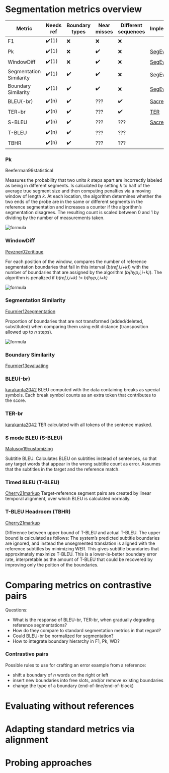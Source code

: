 # Segmentation metrics overview

| Metric                  | Needs ref             | Boundary types     | Near misses        | Different sequences   | Implementation |
|-------------------------|-----------------------|--------------------|--------------------|-----------------------|----------------|
| F1                      | :heavy_check_mark:(1) | :x:                | :x:                | :x:                   |                |
| Pk                      | :heavy_check_mark:(1) | :x:                | :heavy_check_mark: | :x:                   | [SegEval](https://pypi.org/project/segeval/) |
| WindowDiff              | :heavy_check_mark:(1) | :x:                | :heavy_check_mark: | :x:                   | [SegEval](https://pypi.org/project/segeval/) |
| Segmentation Similarity | :heavy_check_mark:(1) | :heavy_check_mark: | :heavy_check_mark: | :x:                   | [SegEval](https://pypi.org/project/segeval/) |
| Boundary Similarity     | :heavy_check_mark:(1) | :heavy_check_mark: | :heavy_check_mark: | :x:                   | [SegEval](https://pypi.org/project/segeval/) |
| BLEU(-br)               | :heavy_check_mark:(n) | :heavy_check_mark: | ???                | :heavy_check_mark:    | [SacreBLEU](https://github.com/mjpost/sacrebleu)? | 
| TER-br                  | :heavy_check_mark:(n) | :heavy_check_mark: | ???                | :heavy_check_mark:    | [TER](https://www.cs.umd.edu/~snover/tercom/)        |
| S-BLEU | :heavy_check_mark:(n) | :heavy_check_mark: | ???                | ???    | [SacreBLEU](https://github.com/mjpost/sacrebleu) | 
| T-BLEU | :heavy_check_mark:(n) | :heavy_check_mark: | ???                | ???    | | 
| TBHR | :heavy_check_mark:(n) | :heavy_check_mark: | ???                | ???    | | 

### Pk

Beeferman99statistical

Measures the probability that two units *k* steps apart are incorrectly labeled as being in different segments.
Is calculated by setting *k* to half of the average true segment size and then computing penalties via a moving window of length *k*.
At each location, the algorithm determines whether the two ends of the probe are in the same or different segments in the reference segmentation and increases a counter if the algorithm’s segmentation disagrees.
The resulting count is scaled between 0 and 1 by dividing by the number of measurements taken.

![formula](https://render.githubusercontent.com/render/math?math=P_k(hyp,ref)=\frac{1}{N-k}\sum_{i=1}^{N-k}\delta(f(hyp,i,i%2Bk)%20\ne%20f(ref,i,i%2Bk)))

### WindowDiff

[Pevzner02critique](https://direct.mit.edu/coli/article-pdf/28/1/19/1797682/089120102317341756.pdf)

For each position of the window, compares the number of reference segmentation boundaries that fall in this interval (*b(ref,i,i+k)*) with the number of boundaries that are assigned by the algorithm (*b(hyp,i,i+k)*).
The algorithm is penalized if *b(ref,i,i+k)* != *b(hyp,i,i+k)*

![formula](https://render.githubusercontent.com/render/math?math=WD_k(hyp,ref)=\frac{1}{N-k}\sum_{i=1}^{N-k}\delta(b(hyp,i,i%2Bk)%20\ne%20b(ref,i,i%2Bk)))

### Segmentation Similarity

[Fournier12segmentation](https://www.aclweb.org/anthology/N12-1016.pdf)

Proportion of boundaries that are not transformed (added/deleted, substituted) when comparing them using edit distance (transposition allowed up to *n* steps).

![formula](https://render.githubusercontent.com/render/math?math=S(s_a,s_b,n)=1-\frac{d(s_a,s_b,n)}{N-1})

### Boundary Similarity

[Fournier13evaluating](https://www.aclweb.org/anthology/P13-1167.pdf)

### BLEU(-br)

[karakanta2042](https://www.aclweb.org/anthology/2020.iwslt-1.26.pdf)
BLEU computed with the data containing breaks as special symbols. Each break symbol counts as an extra token that contributes to the score.

### TER-br

[karakanta2042](https://www.aclweb.org/anthology/2020.iwslt-1.26.pdf)
TER calculated with all tokens of the sentence masked.

### S mode BLEU (S-BLEU)

[Matusov19customizing](https://www.aclweb.org/anthology/W19-5209.pdf)

Subtitle BLEU. Calculates BLEU on subtitles instead of sentences, so that any target words that appear in the wrong subtitle count as error. Assumes that the subtitles in the target and the reference match.

### Timed BLEU (T-BLEU)

[Cherry21markup](https://www.isca-speech.org/archive/pdfs/interspeech_2021/cherry21_interspeech.pdf)
Target-reference segment pairs are created by linear temporal alignment, over which BLEU is calculated normally.

### T-BLEU Headroom (TBHR)
[Cherry21markup](https://www.isca-speech.org/archive/pdfs/interspeech_2021/cherry21_interspeech.pdf)

Difference between upper bound of T-BLEU and actual T-BLEU. The upper bound is calculated as follows: The system’s predicted subtitle boundaries are ignored, and instead the unsegmented translation is aligned with the reference subtitles by minimizing WER. This gives subtitle boundaries that approximately maximize T-BLEU. This is a lower-is-better boundary error rate, interpretable as the amount of T-BLEU that could be recovered by improving only the poition of the boundaries.

# Comparing metrics on contrastive pairs

Questions:
- What is the response of BLEU-br, TER-br, when gradually degrading reference segmentations?
- How do they compare to standard segmentation metrics in that regard?
- Could BLEU-br be normalized for segmentation?
- How to integrate boundary hierarchy in F1, Pk, WD?

### Contrastive pairs

Possible rules to use for crafting an error example from a reference:
- shift a boundary of *n* words on the right or left
- insert new boundaries into free slots, and/or remove existing boundaries
- change the type of a boundary (end-of-line/end-of-block)

# Evaluating without references

# Adapting standard metrics via alignment

# Probing approaches
